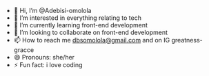 - 👋 Hi, I’m @Adebisi-omolola
- 👀 I’m interested in everything relating to tech
- 🌱 I’m currently learning front-end development
- 💞️ I’m looking to collaborate on front-end development
- 📫 How to reach me dbsomolola@gmail.com and on IG greatness-gracce
- 😄 Pronouns: she/her
- ⚡ Fun fact: i love coding

<!---
Adebisi-omolola/Adebisi-omolola is a ✨ special ✨ repository because its `README.md` (this file) appears on your GitHub profile.
You can click the Preview link to take a look at your changes.
--->
